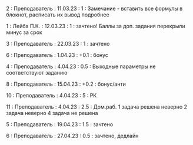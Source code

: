 2 : Преподаватель : 11.03.23 : 1 : Замечание - вставить все формулы в блокнот, расписать их вывод подробнее

1 : Лейба П.К. : 12.03.23 : 1 : зачтено! Баллы за доп. задания перекрыли минус за срок

3 : Преподаватель : 22.03.23 : 1 : зачтено

6 : Преподаватель : 1.04.23 : +0.1 : бонус

4 : Преподаватель : 4.04.23 : 0.5 : Выходные параметры не соответствуют заданию

8 : Преподаватель : 15.04.23 : +0.2 : бонус/анти

10 : Преподаватель : 4.04.23 : 5 : РК

11 : Преподаватель : 4.04.23 : 2.5 : Дом.раб. 1 задача решена неверно 2 задача неверно 4 задача не решена

5 : Преподаватель : 19.04.23 : 1.5 : зачтено

6 : Преподаватель : 27.04.23 : 0.5 : зачтено, дедлайн

